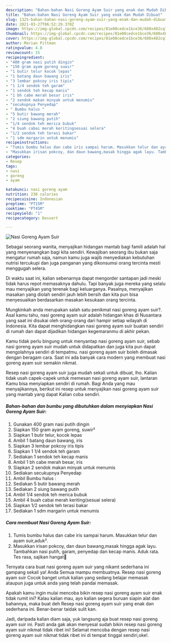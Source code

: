 ```yaml
---
description: "Bahan-bahan Nasi Goreng Ayam Suir yang enak dan Mudah Dibuat"
title: "Bahan-bahan Nasi Goreng Ayam Suir yang enak dan Mudah Dibuat"
slug: 1325-bahan-bahan-nasi-goreng-ayam-suir-yang-enak-dan-mudah-dibuat
date: 2021-03-27T06:52:29.370Z
image: https://img-global.cpcdn.com/recipes/81e08cedce1bce36/680x482cq70/nasi-goreng-ayam-suir-foto-resep-utama.jpg
thumbnail: https://img-global.cpcdn.com/recipes/81e08cedce1bce36/680x482cq70/nasi-goreng-ayam-suir-foto-resep-utama.jpg
cover: https://img-global.cpcdn.com/recipes/81e08cedce1bce36/680x482cq70/nasi-goreng-ayam-suir-foto-resep-utama.jpg
author: Marian Pittman
ratingvalue: 4.8
reviewcount: 15
recipeingredient:
- "400 gram nasi putih dingin"
- "150 gram ayam goreng suwir"
- "1 butir telur kocok lepas"
- "1 batang daun bawang iris"
- "3 lembar pokcoy iris tipis"
- "1 1/4 sendok teh garam"
- "1 sendok teh kecap manis"
- "1 bh cabe merah besar iris"
- "2 sendok makan minyak untuk menumis"
- "secukupnya Penyedap"
- " Bumbu halus "
- "5 butir bawang merah"
- "2 siung bawang putih"
- "1/4 sendok teh merica bubuk"
- "4 buah cabai merah keritingsesuai selera"
- "1/2 sendok teh terasi bakar"
- "1 sdm margarin untuk menumis"
recipeinstructions:
- "Tumis bumbu halus dan cabe iris sampai harum. Masukkan telur dan ayam suir,aduk²."
- "Masukkan irisan pokcoy, dan daun bawang,masak hingga agak layu. Tambahkan nasi putih, garam, penyedap dan kecap manis. Aduk rata. Tes rasa, sajikan hangat🤗"
categories:
- Resep
tags:
- nasi
- goreng
- ayam

katakunci: nasi goreng ayam 
nutrition: 238 calories
recipecuisine: Indonesian
preptime: "PT15M"
cooktime: "PT45M"
recipeyield: "1"
recipecategory: Dessert

---
```



![Nasi Goreng Ayam Suir](https://img-global.cpcdn.com/recipes/81e08cedce1bce36/680x482cq70/nasi-goreng-ayam-suir-foto-resep-utama.jpg)

Sebagai seorang wanita, menyajikan hidangan mantab bagi famili adalah hal yang menyenangkan bagi kita sendiri. Kewajiban seorang ibu bukan saja mengatur rumah saja, namun kamu juga wajib menyediakan kebutuhan nutrisi tercukupi dan juga panganan yang dikonsumsi orang tercinta mesti menggugah selera.

Di waktu  saat ini, kalian sebenarnya dapat mengorder santapan jadi meski tidak harus repot memasaknya dahulu. Tapi banyak juga mereka yang selalu mau menyajikan yang terenak bagi keluarganya. Pasalnya, menyajikan masakan yang diolah sendiri jauh lebih bersih dan kita pun bisa menyesuaikan berdasarkan masakan kesukaan orang tercinta. 



Mungkinkah anda merupakan salah satu penikmat nasi goreng ayam suir?. Asal kamu tahu, nasi goreng ayam suir adalah hidangan khas di Nusantara yang saat ini disukai oleh orang-orang dari hampir setiap wilayah di Indonesia. Kita dapat menghidangkan nasi goreng ayam suir buatan sendiri di rumah dan dapat dijadikan hidangan kegemaranmu di akhir pekan.

Kamu tidak perlu bingung untuk menyantap nasi goreng ayam suir, sebab nasi goreng ayam suir mudah untuk didapatkan dan juga kita pun dapat mengolahnya sendiri di tempatmu. nasi goreng ayam suir boleh dimasak dengan beragam cara. Saat ini ada banyak cara modern yang membuat nasi goreng ayam suir semakin nikmat.

Resep nasi goreng ayam suir juga mudah sekali untuk dibuat, lho. Kalian tidak usah capek-capek untuk memesan nasi goreng ayam suir, lantaran Kamu bisa menyiapkan sendiri di rumah. Bagi Anda yang mau menyajikannya, berikut ini resep untuk menyajikan nasi goreng ayam suir yang mantab yang dapat Kalian coba sendiri.

<!--inarticleads1-->

##### Bahan-bahan dan bumbu yang dibutuhkan dalam menyiapkan Nasi Goreng Ayam Suir:

1. Gunakan 400 gram nasi putih dingin
1. Siapkan 150 gram ayam goreng, suwir²
1. Siapkan 1 butir telur, kocok lepas
1. Ambil 1 batang daun bawang, iris
1. Siapkan 3 lembar pokcoy iris tipis
1. Siapkan 1 1/4 sendok teh garam
1. Sediakan 1 sendok teh kecap manis
1. Ambil 1 bh cabe merah besar, iris
1. Siapkan 2 sendok makan minyak untuk menumis
1. Sediakan secukupnya Penyedap
1. Ambil  Bumbu halus :
1. Sediakan 5 butir bawang merah
1. Sediakan 2 siung bawang putih
1. Ambil 1/4 sendok teh merica bubuk
1. Ambil 4 buah cabai merah keriting(sesuai selera)
1. Siapkan 1/2 sendok teh terasi bakar
1. Sediakan 1 sdm margarin untuk menumis




<!--inarticleads2-->

##### Cara membuat Nasi Goreng Ayam Suir:

1. Tumis bumbu halus dan cabe iris sampai harum. Masukkan telur dan ayam suir,aduk².
1. Masukkan irisan pokcoy, dan daun bawang,masak hingga agak layu. Tambahkan nasi putih, garam, penyedap dan kecap manis. Aduk rata. Tes rasa, sajikan hangat🤗




Ternyata cara buat nasi goreng ayam suir yang nikamt sederhana ini gampang sekali ya! Anda Semua mampu membuatnya. Resep nasi goreng ayam suir Cocok banget untuk kalian yang sedang belajar memasak ataupun juga untuk anda yang telah pandai memasak.

Apakah kamu ingin mulai mencoba bikin resep nasi goreng ayam suir enak tidak rumit ini? Kalau kalian mau, ayo kalian segera buruan siapin alat dan bahannya, maka buat deh Resep nasi goreng ayam suir yang enak dan sederhana ini. Benar-benar taidak sulit kan. 

Jadi, daripada kalian diam saja, yuk langsung aja buat resep nasi goreng ayam suir ini. Pasti anda gak akan menyesal sudah bikin resep nasi goreng ayam suir nikmat tidak ribet ini! Selamat mencoba dengan resep nasi goreng ayam suir nikmat tidak ribet ini di tempat tinggal sendiri,oke!.

